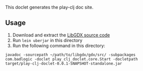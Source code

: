 This doclet generates the play-clj doc site.

## Usage

1. Download and extract the [LibGDX source code](https://github.com/libgdx/libgdx/releases)
2. Run `lein uberjar` in this directory
3. Run the following command in this directory:

`javadoc -sourcepath ~/path/to/libgdx/gdx/src/ -subpackages com.badlogic -doclet play_clj_doclet.core.Start -docletpath target/play-clj-doclet-0.0.1-SNAPSHOT-standalone.jar`
